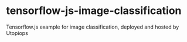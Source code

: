# tensorflow-js-image-classification
Tensorflow.js example for image classification, deployed and hosted by Utopiops
